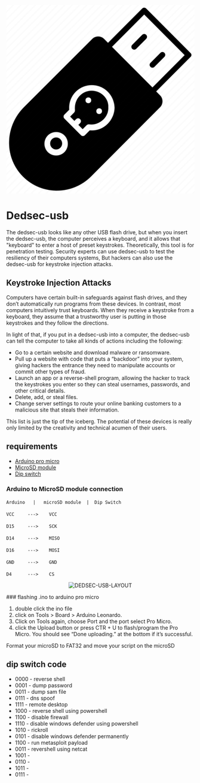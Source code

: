   <p align="center">
    <img alt="DEDSEC-USB" src="https://github.com/0xbitx/Dedsec-usb/blob/main/dedsec-usb.png" style="max-width:100%;max-height:100%;" />
  </p>


# Dedsec-usb

The dedsec-usb looks like any other USB flash drive, but when you insert the dedsec-usb, the computer perceives a keyboard, and it allows that "keyboard" to enter a host of preset keystrokes. Theoretically, this tool is for penetration testing. Security experts can use dedsec-usb to test the resiliency of their computers systems, But hackers can also use the dedsec-usb for keystroke injection attacks.

## Keystroke Injection Attacks

Computers have certain built-in safeguards against flash drives, and they don’t automatically run programs from these devices. In contrast, most computers intuitively trust keyboards. When they receive a keystroke from a keyboard, they assume that a trustworthy user is putting in those keystrokes and they follow the directions.

In light of that, if you put in a dedsec-usb into a computer, the dedsec-usb can tell the computer to take all kinds of actions including the following:

  -   Go to a certain website and download malware or ransomware.
  -   Pull up a website with code that puts a “backdoor” into your system, giving hackers the entrance they need to manipulate accounts or commit other types of fraud.
  -   Launch an app or a reverse-shell program, allowing the hacker to track the keystrokes you enter so they can steal usernames, passwords, and other critical details.
  -   Delete, add, or steal files.
  -   Change server settings to route your online banking customers to a malicious site that steals their information.

This list is just the tip of the iceberg. The potential of these devices is really only limited by the creativity and technical acumen of their users.


## requirements 
- [Arduino pro micro](https://lazada.com)
- [MicroSD module](https://lazada.com)
- [Dip switch](https://lazada.com)

### Arduino to MicroSD module connection
```
Arduino   |   microSD module  |  Dip Switch 

VCC     --->    VCC               
                                  
D15     --->    SCK

D14     --->    MISO

D16     --->    MOSI

GND     --->    GND

D4      --->    CS
```
<p align="center">
    <img alt="DEDSEC-USB-LAYOUT" src="https://github.com/0xbitx/Dedsec-usb/blob/main/" style="max-width:100%;max-height:100%;" />
  </p>
### flashing .ino to arduino pro micro
 
 1. double click the ino file
 2. click on Tools > Board > Arduino Leonardo.
 3. Click on Tools again, choose Port and the port select Pro Micro.
 4. click the Upload button or press CTR + U to flash/program the Pro Micro. You should see “Done uploading.” at the bottom if it’s successful.

  Format your microSD to FAT32 and move your script on the microSD
  
## dip switch code
- 0000 - reverse shell 
- 0001 - dump password
- 0011 - dump sam file
- 0111 - dns spoof
- 1111 - remote desktop
- 1000 - reverse shell using powershell
- 1100 - disable firewall
- 1110 - disable windows defender using powershell
- 1010 - rickroll
- 0101 - disable windows defender permanently
- 1100 - run metasploit payload
- 0011 - revershell using netcat
- 1001 - 
- 0110 - 
- 1011 - 
- 0111 -

